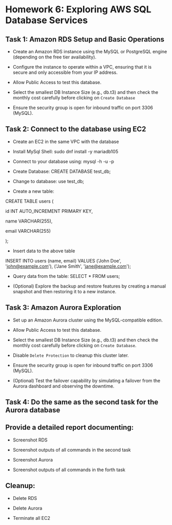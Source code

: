 # Homework 6: Exploring AWS SQL Database Services

## Task 1: Amazon RDS Setup and Basic Operations

* Create an Amazon RDS instance using the MySQL or PostgreSQL engine (depending on the free tier availability).

* Configure the instance to operate within a VPC, ensuring that it is secure and only accessible from your IP address.

* Allow Public Access to test this database.

* Select the smallest DB Instance Size (e.g., db.t3) and then check the monthly cost carefully before clicking on `Create Database`

* Ensure the security group is open for inbound traffic on port 3306 (MySQL).

## Task 2: Connect to the database using EC2

* Create an EC2 in the same VPC with the database

* Install MySql Shell: sudo dnf install -y mariadb105

* Connect to your database using: mysql -h <db-endpoint> -u <user-name> -p

* Create Database: CREATE DATABASE test_db;

* Change to database: use test_db;

* Create a new table:

CREATE TABLE users (

id INT AUTO_INCREMENT PRIMARY KEY,

name VARCHAR(255),

email VARCHAR(255)

);

* Insert data to the above table

INSERT INTO users (name, email) VALUES ('John Doe', 'john@example.com'), ('Jane Smith', 'jane@example.com');

* Query data from the table: SELECT * FROM users;

* (Optional) Explore the backup and restore features by creating a manual snapshot and then restoring it to a new instance.

## Task 3: Amazon Aurora Exploration

* Set up an Amazon Aurora cluster using the MySQL-compatible edition.

* Allow Public Access to test this database.

* Select the smallest DB Instance Size (e.g., db.t3) and then check the monthly cost carefully before clicking on `Create Database`.

* Disable `Delete Protection` to cleanup this cluster later.

* Ensure the security group is open for inbound traffic on port 3306 (MySQL).

* (Optional) Test the failover capability by simulating a failover from the Aurora dashboard and observing the downtime.

## Task 4: Do the same as the second task for the Aurora database

 

## Provide a detailed report documenting:

* Screenshot RDS

* Screenshot outputs of all commands in the second task

* Screenshot Aurora

* Screenshot outputs of all commands in the forth task

## Cleanup:

* Delete RDS

* Delete Aurora

* Terminate all EC2